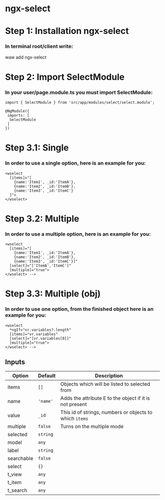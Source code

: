 # ngx-select

# Step 1: Installation ngx-select
### In terminal root/client write:
waw add ngx-select

# Step 2: Import SelectModule
### In your user/page.module.ts you must import SelectModule:
```
import { SelectModule } from 'src/app/modules/select/select.module';

@NgModule({
 imports: [
  SelectModule
 ]
})
```

# Step 3.1: Single
### In order to use a single option, here is an example for you:
```
<wselect 
  [items]="[
    {name:'Item1', _id:'ItemA'}, 
    {name:'Item2', _id:'ItemB'}, 
    {name:'Item3', _id:'ItemC'}
  ]">
</wselect>
```

# Step 3.2: Multiple
### In order to use a multiple option, here is an example for you:
```
<wselect 
  [items]="[
    {name:'Item1', _id:'ItemA'}, 
    {name:'Item2', _id:'ItemB'}, 
    {name:'Item3', _id:'ItemC'}]"
  [select]="['ItemA','ItemC']" 
  [multiple]="true">
</wselect> -->
```

# Step 3.3: Multiple (obj)
### In order to use one option, from the finished object here is an example for you:
```
<wselect 
  *ngIf="vr.variables?.length" 
  [items]="vr.variables" 
  [select]="[vr.variables[0]]" 
  [multiple]="true">
</wselect> -->
```

## Inputs

| Option        | Default                         | Description               |
| ------------- |---------------------------------| --------------------------|
| items         | `[]`                            | Objects which will be listed to selected from |
| name          | `'name'`                        | Adds the attribute E to the object if it is not present|
| value         | `_id`                           | This id of strings, numbers or objects to which `items` |
| multiple      | `false`                         | Turns on the multiple mode |
| selected      | `string`                        |  |
| model         | `any`                           |  |
| label         | `string`                        |  |
| searchable    | `false`                         |  |
| select        | `{}`                            |  |
| t_view        | `any`                           |  |
| t_item        | `any`                           |  |
| t_search      | `any`                           |  |
